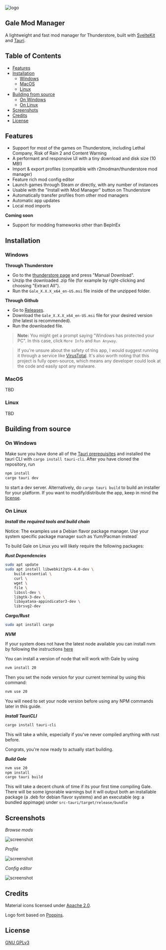 ![logo](https://raw.githubusercontent.com/Kesomannen/gale/master/app-icon@0,25x.png)

<h2> Gale Mod Manager </h2>

A lightweight and fast mod manager for Thunderstore, built with [SvelteKit](https://kit.svelte.dev/) and [Tauri](https://tauri.app/).

<h2> Table of Contents </h2>

- [Features](#features)
- [Installation](#installation)
  - [Windows](#windows)
  - [MacOS](#macos)
  - [Linux](#linux)
- [Building from source](#building-from-source)
  - [On Windows](#on-windows)
  - [On Linux](#on-linux)
- [Screenshots](#screenshots)
- [Credits](#credits)
- [License](#license)


## Features

- Support for most of the games on Thunderstore, including Lethal Company, Risk of Rain 2 and Content Warning
- A performant and responsive UI with a tiny download and disk size (10 MB!)
- Import & export profiles (compatible with r2modman/thunderstore mod manager)
- Feature rich mod config editor
- Launch games through Steam *or* directly, with any number of instances
- Usable with the "Install with Mod Manager" button on Thunderstore
- Automatically transfer profiles from other mod managers
- Automatic app updates
- Local mod imports

**Coming soon**

- Support for modding frameworks other than BepInEx

## Installation

### Windows

**Through Thunderstore**
- Go to the [thunderstore page](https://thunderstore.io/c/lethal-company/p/Kesomannen/GaleModManager/) and press "Manual Download".
- Unzip the downloaded .zip file (for example by right-clicking and choosing "Extract All").
- Run the `Gale_X.X.X_x64_en-US.msi` file inside of the unzipped folder.

**Through Github**
- Go to [Releases](https://github.com/Kesomannen/gale/releases).
- Download the `Gale_X.X.X_x64_en-US.msi` file for your desired version (the latest is recommended).
- Run the downloaded file.

> **Note:** You might get a prompt saying "Windows has protected your PC". In this case, click `More Info` and `Run Anyway`.

> If you're unsure about the safety of this app, I would suggest running it through a service like [VirusTotal](https://www.virustotal.com).
> It's also worth noting that this project is fully open-source, which means any developer could look at the code and easily spot any malware.

### MacOS

TBD

### Linux

TBD

## Building from source

### On Windows

Make sure you have done all of the [Tauri prerequisites](https://tauri.app/v1/guides/getting-started/prerequisites) and installed the tauri CLI with `cargo install tauri-cli`.
After you have cloned the repository, run
```sh
npm install
cargo tauri dev
```
to start a dev server. Alternatively, do `cargo tauri build` to build an installer for your platform. If you want to modify/distribute the app, keep in mind the [license](https://choosealicense.com/licenses/gpl-3.0/#).

### On Linux

***Install the required tools and build chain***

Notice: The examples use a Debian flavor package manager. Use your system specific package manager such as Yum/Pacman instead`

To build Gale on Linux you will likely require the following packages:

***Rust Dependencies***

```sh
sudo apt update
sudo apt install libwebkit2gtk-4.0-dev \
    build-essential \
    curl \
    wget \
    file \
    libssl-dev \
    libgtk-3-dev \
    libayatana-appindicator3-dev \
    librsvg2-dev
```

***Cargo/Rust***

```sh
sudo apt install cargo
```

***NVM***

If your system does not have the latest node available you can install nvm by following the instructions [here](https://www.freecodecamp.org/news/node-version-manager-nvm-install-guide/)

You can install a version of node that will work with Gale by using

```sh
nvm install 20
```

Then you set the node version for your current terminal by using this command:

```sh
nvm use 20
```

You will need to set your node version before using any NPM commands later in this guide.

***Install TauriCLI***

```sh
cargo install tauri-cli
```

This will take a while, especially if you've never compiled anything with rust before.

Congrats, you're now ready to actually start building.

***Build Gale***

```sh
nvm use 20
npm install
cargo tauri build
```

This will take a decent chunk of time if its your first time compiling Gale. There will be some ignorable warnings but it will output both an installable package (a .deb for debian flavor systems) and an executable (eg: a bundled appimage) under `src-tauri/target/release/bundle`

## Screenshots

*Browse mods*

![screenshot](https://raw.githubusercontent.com/Kesomannen/gale/master/images/screenshot2.png)

*Profile*

![screenshot](https://raw.githubusercontent.com/Kesomannen/gale/master/images/screenshot1.png)

*Config editor*

![screenshot](https://raw.githubusercontent.com/Kesomannen/gale/master/images/screenshot3.png)

## Credits

Material icons licensed under [Apache 2.0](https://www.apache.org/licenses/LICENSE-2.0.html).

Logo font based on [Poppins](https://fonts.google.com/specimen/Poppins).

## License

[GNU GPLv3](https://choosealicense.com/licenses/gpl-3.0/#)

